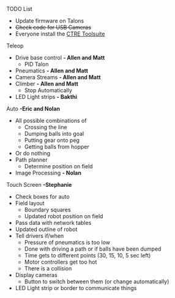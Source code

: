 TODO List
* Update firmware on Talons
* ~~Check code for USB Cameras~~
* Everyone install the [CTRE Toolsuite](http://www.ctr-electronics.com/hro.html#product_tabs_technical_resources)

Teleop
* Drive base control **- Allen and Matt**
    * PID Talon
* Pneumatics **- Allen and Matt**
* Camera Streams  **- Allen and Matt**
* Climber **- Allen and Matt**
    * Stop Automatically
* LED Light strips **- Bakthi**
    
Auto **-Eric and Nolan**
* All possible combinations of
   * Crossing the line
   * Dumping balls into goal
   * Putting gear onto peg
   * Getting balls from hopper
* Or do nothing
* Path planner
   * Determine position on field
* Image Processing **- Nolan**

Touch Screen **-Stephanie**
* Check boxes for auto
* Field layout
   * Boundary squares
   * Updated robot position on field
* Pass data with network tables
* Updated outline of robot
* Tell drivers if/when
   * Pressure of pneumatics is too low
   * Done with driving a path or if balls have been dumped
   * Time gets to different points (30, 15, 10, 5 sec left)
   * Motor controllers get too hot
   * There is a collision
* Display cameras
   * Button to switch between them (or change automatically)
* LED Light strip or border to communicate things
   

